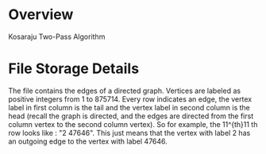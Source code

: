 # Overview

Kosaraju Two-Pass Algorithm

# File Storage Details

The file contains the edges of a directed graph. Vertices are labeled as positive integers from 1 to 875714. Every row indicates an edge, the vertex label in first column is the tail and the vertex label in second column is the head (recall the graph is directed, and the edges are directed from the first column vertex to the second column vertex). So for example, the 11^{th}11 th row looks like : "2 47646". This just means that the vertex with label 2 has an outgoing edge to the vertex with label 47646.
